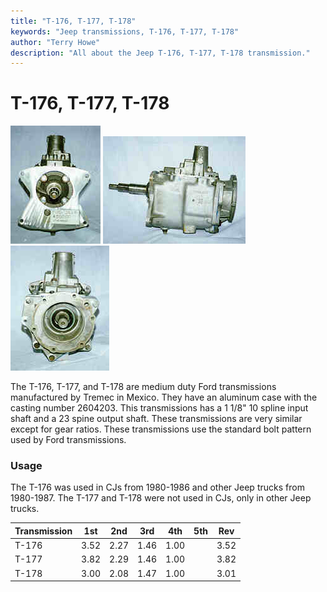 ```yaml
---
title: "T-176, T-177, T-178"
keywords: "Jeep transmissions, T-176, T-177, T-178"
author: "Terry Howe"
description: "All about the Jeep T-176, T-177, T-178 transmission."
---
```

# T-176, T-177, T-178

![T-176 front](../../img/transmission/factory/t176f.jpg) ![T-176 side](../../img/transmission/factory/t176s.jpg) ![T-176 back](../../img/transmission/factory/t176b.jpg)

The T-176, T-177, and T-178 are medium duty Ford transmissions manufactured by Tremec in Mexico. They have an aluminum case with the casting number 2604203. This transmissions has a 1 1/8" 10 spline input shaft and a 23 spine output shaft. These transmissions are very similar except for gear ratios. These transmissions use the standard bolt pattern used by Ford transmissions.

### Usage

The T-176 was used in CJs from 1980-1986 and other Jeep trucks from 1980-1987. The T-177 and T-178 were not used in CJs, only in other Jeep trucks.

| Transmission | 1st  | 2nd  | 3rd  | 4th  | 5th | Rev  |
|--------------|------|------|------|------|-----|------|
| T-176        | 3.52 | 2.27 | 1.46 | 1.00 |     | 3.52 |
| T-177        | 3.82 | 2.29 | 1.46 | 1.00 |     | 3.82 |
| T-178        | 3.00 | 2.08 | 1.47 | 1.00 |     | 3.01 |